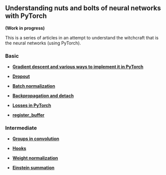 ## Understanding nuts and bolts of neural networks with PyTorch

__(Work in progress)__

This is a series of articles in an attempt to understand the witchcraft that is the neural networks (using PyTorch).

### Basic

* [__Gradient descent and various ways to implement it in PyTorch__](https://github.com/vinsis/understanding-neuralnetworks-pytorch/blob/master/markdowns/basics.md)

* [__Dropout__](https://github.com/vinsis/understanding-neuralnetworks-pytorch/blob/master/markdowns/dropout.md)

* [__Batch normalization__](https://github.com/vinsis/understanding-neuralnetworks-pytorch/blob/master/markdowns/batchnorm.md)

* [__Backpropagation and detach__](https://github.com/vinsis/understanding-neuralnetworks-pytorch/blob/master/markdowns/backprop.md)

* [__Losses in PyTorch__](https://github.com/vinsis/understanding-neuralnetworks-pytorch/blob/master/markdowns/Understanding%20losses.md)

* [__register_buffer__](https://github.com/vinsis/understanding-neuralnetworks-pytorch/blob/master/markdowns/register_buffer.md)

### Intermediate

* [__Groups in convolution__](https://github.com/vinsis/understanding-neuralnetworks-pytorch/blob/master/markdowns/groups.md)

* [__Hooks__](https://github.com/vinsis/understanding-neuralnetworks-pytorch/blob/master/markdowns/hooks.md)

* [__Weight normalization__](https://github.com/vinsis/understanding-neuralnetworks-pytorch/blob/master/markdowns/weightnorm.md)

* [__Einstein summation__](https://github.com/vinsis/understanding-neuralnetworks-pytorch/blob/master/markdowns/einstein_summation.md)
